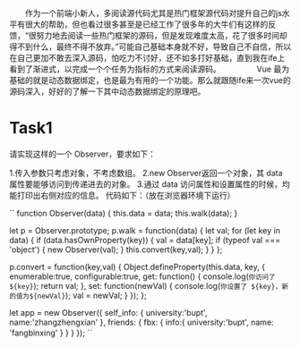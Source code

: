 　　作为一个前端小新人，多阅读源代码尤其是热门框架源代码对提升自己的js水平有很大的帮助，但也看过很多甚至是已经工作了很多年的大牛们有这样的反馈，“很努力地去阅读一些热门框架的源码，但是发现难度太高，花了很多时间却得不到什么，最终不得不放弃。”可能自己基础本身就不好，导致自己不自信，所以在自己更加不敢去深入源码，怕吃力不讨好，还不如多打好基础，直到我在ife上看到了渐进式，以完成一个个任务为指标的方式来阅读源码。
　　
　　Vue 最为基础的就是动态数据绑定，也是最为有用的一个功能。那么就跟随ife来一次vue的源码深入，好好的了解一下其中动态数据绑定的原理吧。

# Task1

请实现这样的一个 Observer，要求如下：

1.传入参数只考虑对象，不考虑数组。
2.new Observer返回一个对象，其 data 属性要能够访问到传递进去的对象。
3.通过 data 访问属性和设置属性的时候，均能打印出右侧对应的信息。
代码如下：（放在浏览器环境下运行）

``
function Observer(data) {
	this.data = data;
	this.walk(data);
}

let p = Observer.prototype;
p.walk = function(data) {
   let val;
   for (let key in data) {
   	 if (data.hasOwnProperty(key)) {
   	 	val = data[key];
   	 	if (typeof val === 'object') {
   	 		new Observer(val);
   	 	}
   	 	this.convert(key,val);
   	 }
   }
};

p.convert = function(key,val) {
	Object.defineProperty(this.data, key, {
		enumerable:true,
		configurable:true,
		get: function() {
			console.log(`你访问了 ${key}`);
			return val;
		},
		set: function(newVal) {
			console.log(`你设置了 ${key}，新的值为${newVal}`);
			val = newVal;
		}
	});
};

let app = new Observer({
	self_info: {
		university:'bupt',
		name:'zhangzhengxian'
	},
	friends: {
		fbx: {
			info:{
				university:'bupt',
				name: 'fangbinxing'
			}
		}
	}
});
``
　　
